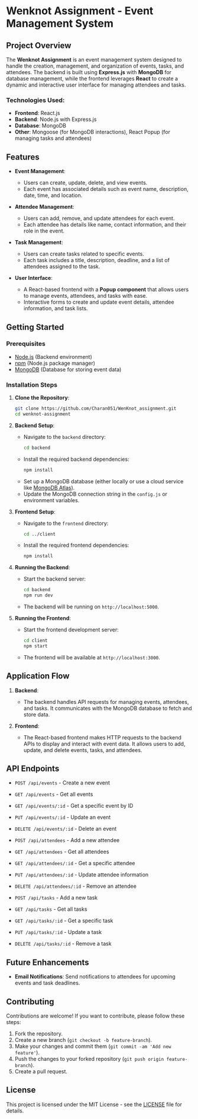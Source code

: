 # Wenknot Assignment - Event Management System

## Project Overview
The **Wenknot Assignment** is an event management system designed to handle the creation, management, and organization of events, tasks, and attendees. The backend is built using **Express.js** with **MongoDB** for database management, while the frontend leverages **React** to create a dynamic and interactive user interface for managing attendees and tasks.

### Technologies Used:
- **Frontend**: React.js
- **Backend**: Node.js with Express.js
- **Database**: MongoDB
- **Other**: Mongoose (for MongoDB interactions), React Popup (for managing tasks and attendees)

## Features
- **Event Management**: 
  - Users can create, update, delete, and view events.
  - Each event has associated details such as event name, description, date, time, and location.
  
- **Attendee Management**: 
  - Users can add, remove, and update attendees for each event.
  - Each attendee has details like name, contact information, and their role in the event.

- **Task Management**:
  - Users can create tasks related to specific events.
  - Each task includes a title, description, deadline, and a list of attendees assigned to the task.

- **User Interface**:
  - A React-based frontend with a **Popup component** that allows users to manage events, attendees, and tasks with ease.
  - Interactive forms to create and update event details, attendee information, and task lists.

## Getting Started

### Prerequisites
- [Node.js](https://nodejs.org/) (Backend environment)
- [npm](https://www.npmjs.com/) (Node.js package manager)
- [MongoDB](https://www.mongodb.com/) (Database for storing event data)

### Installation Steps

1. **Clone the Repository**:
    ```bash
    git clone https://github.com/Charan051/WenKnot_assignment.git
    cd wenknot-assignment
    ```

2. **Backend Setup**:
   - Navigate to the `backend` directory:
     ```bash
     cd backend
     ```
   - Install the required backend dependencies:
     ```bash
     npm install
     ```
   - Set up a MongoDB database (either locally or use a cloud service like [MongoDB Atlas](https://www.mongodb.com/cloud/atlas)).
   - Update the MongoDB connection string in the `config.js` or environment variables.

3. **Frontend Setup**:
   - Navigate to the `frontend` directory:
     ```bash
     cd ../client
     ```
   - Install the required frontend dependencies:
     ```bash
     npm install
     ```

4. **Running the Backend**:
   - Start the backend server:
     ```bash
     cd backend
     npm run dev
     ```
   - The backend will be running on `http://localhost:5000`.

5. **Running the Frontend**:
   - Start the frontend development server:
     ```bash
     cd client
     npm start
     ```
   - The frontend will be available at `http://localhost:3000`.

## Application Flow
1. **Backend**:
   - The backend handles API requests for managing events, attendees, and tasks. It communicates with the MongoDB database to fetch and store data.

2. **Frontend**:
   - The React-based frontend makes HTTP requests to the backend APIs to display and interact with event data. It allows users to add, update, and delete events, tasks, and attendees.

## API Endpoints

- `POST /api/events` - Create a new event
- `GET /api/events` - Get all events
- `GET /api/events/:id` - Get a specific event by ID
- `PUT /api/events/:id` - Update an event
- `DELETE /api/events/:id` - Delete an event

- `POST /api/attendees` - Add a new attendee
- `GET /api/attendees` - Get all attendees
- `GET /api/attendees/:id` - Get a specific attendee
- `PUT /api/attendees/:id` - Update attendee information
- `DELETE /api/attendees/:id` - Remove an attendee

- `POST /api/tasks` - Add a new task
- `GET /api/tasks` - Get all tasks
- `GET /api/tasks/:id` - Get a specific task
- `PUT /api/tasks/:id` - Update a task
- `DELETE /api/tasks/:id` - Remove a task

## Future Enhancements
- **Email Notifications**: Send notifications to attendees for upcoming events and task deadlines.

## Contributing
Contributions are welcome! If you want to contribute, please follow these steps:
1. Fork the repository.
2. Create a new branch (`git checkout -b feature-branch`).
3. Make your changes and commit them (`git commit -am 'Add new feature'`).
4. Push the changes to your forked repository (`git push origin feature-branch`).
5. Create a pull request.

## License
This project is licensed under the MIT License - see the [LICENSE](LICENSE) file for details.

